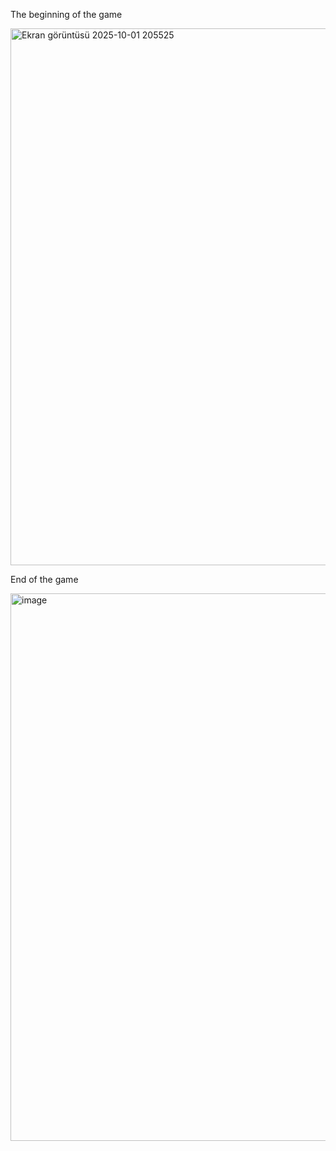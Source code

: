 The beginning of the game


<img width="853" height="859" alt="Ekran görüntüsü 2025-10-01 205525" src="https://github.com/user-attachments/assets/58f6ce27-97ac-4530-ab07-5ae80520c7aa" />




End of the game


<img width="850" height="876" alt="image" src="https://github.com/user-attachments/assets/32ea25d6-f92d-46bf-98d1-991c316226a2" />
